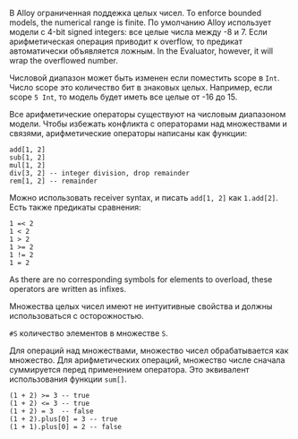 В Alloy ограниченная поддежка целых чисел.
To enforce bounded models, the numerical range is finite.
По умолчанию Alloy использует модели с 4-bit signed integers:  все целые числа между -8 и 7.
Если арифметическая операция приводит к overflow, то предикат автоматически объявляется ложным.
In the Evaluator, however, it will wrap the overflowed number.

Числовой диапазон может быть изменен если поместить scope в ```Int```.
Число scope это количество бит в знаковых целых.
Например, если scope ```5 Int```, то модель будет иметь все целые от -16 до 15.

Все арифметические операторы существуют на числовым диапазоном модели.
Чтобы избежать конфликта с операторами над множествами и связями, 
арифметические операторы написаны как функции:

```
add[1, 2]
sub[1, 2]
mul[1, 2]
div[3, 2] -- integer division, drop remainder
rem[1, 2] -- remainder
```

Можно использовать receiver syntax, и писать ```add[1, 2]``` как ```1.add[2]```.
Есть также предикаты сравнения:

```
1 =< 2
1 < 2
1 > 2
1 >= 2
1 != 2
1 = 2
```

As there are no corresponding symbols for elements to overload, these operators are written as infixes.

Множества целых чисел имеют не интуитивные свойства и должны использоваться с осторожностью.

```#S``` количество элементов в множестве ```S```.

Для операций над множествами, множество чисел обрабатывается как множество.
Для арифметических операций, множество числе сначала суммируется перед применением оператора.
Это эквивалент использования функции ```sum[]```.

```
(1 + 2) >= 3 -- true
(1 + 2) <= 3 -- true
(1 + 2) = 3  -- false
(1 + 2).plus[0] = 3 -- true
(1 + 1).plus[0] = 2 -- false
```

